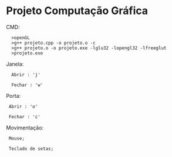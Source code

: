 # Projeto Computação Gráfica




CMD:

      >openGL
      >g++ projeto.cpp -o projeto.o -c
      >g++ projeto.o -o projeto.exe -lglu32 -lopengl32 -lfreeglut
      >projeto.exe
         



Janela:

      Abrir : 'j'      
      
      Fechar : 'w'

Porta:

     Abrir : 'o'     
     
     Fechar : 'c'
     
Movimentação:

     Mouse;
     
     Teclado de setas;
